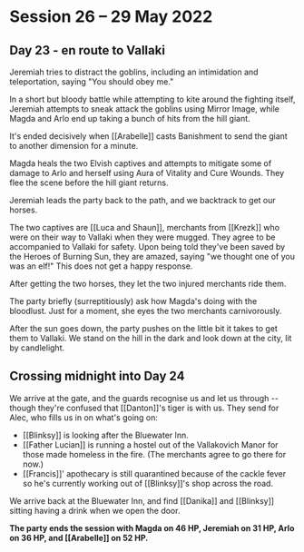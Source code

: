 # Session 26 – 29 May 2022
## Day 23 - en route to Vallaki

Jeremiah tries to distract the goblins, including an intimidation and teleportation, saying "You should obey me."

In a short but bloody battle while attempting to kite around the fighting itself, Jeremiah attempts to sneak attack the goblins using Mirror Image, while Magda and Arlo end up taking a bunch of hits from the hill giant. 

It's ended decisively when [[Arabelle]] casts Banishment to send the giant to another dimension for a minute.

Magda heals the two Elvish captives and attempts to mitigate some of damage to Arlo and herself using Aura of Vitality and Cure Wounds. They flee the scene before the hill giant returns.

Jeremiah leads the party back to the path, and we backtrack to get our horses. 

The two captives are [[Luca and Shaun]], merchants from [[Krezk]] who were on their way to Vallaki when they were mugged. They agree to be accompanied to Vallaki for safety. Upon being told they've been saved by the Heroes of Burning Sun, they are amazed, saying "we thought one of you was an elf!" This does not get a happy response. 

After getting the two horses, they let the two injured merchants ride them.

The party briefly (surreptitiously) ask how Magda's doing with the bloodlust. Just for a moment, she eyes the two merchants carnivorously.

After the sun goes down, the party pushes on the little bit it takes to get them to Vallaki. We stand on the hill in the dark and look down at the city, lit by candlelight.

## Crossing midnight into Day 24

We arrive at the gate, and the guards recognise us and let us through -- though they're confused that [[Danton]]'s tiger is with us. They send for Alec, who fills us in on what's going on:

- [[Blinksy]] is looking after the Bluewater Inn.
- [[Father Lucian]] is running a hostel out of the Vallakovich Manor for those made homeless in the fire. (The merchants agree to go there for now.)
- [[Francis]]' apothecary is still quarantined because of the cackle fever so he's currently working out of [[Blinksy]]'s shop across the road.
 
We arrive back at the Bluewater Inn, and find [[Danika]] and [[Blinksy]] sitting having a drink when we open the door.

**The party ends the session with Magda on 46 HP, Jeremiah on 31 HP, Arlo on 36 HP, and [[Arabelle]] on 52 HP.**